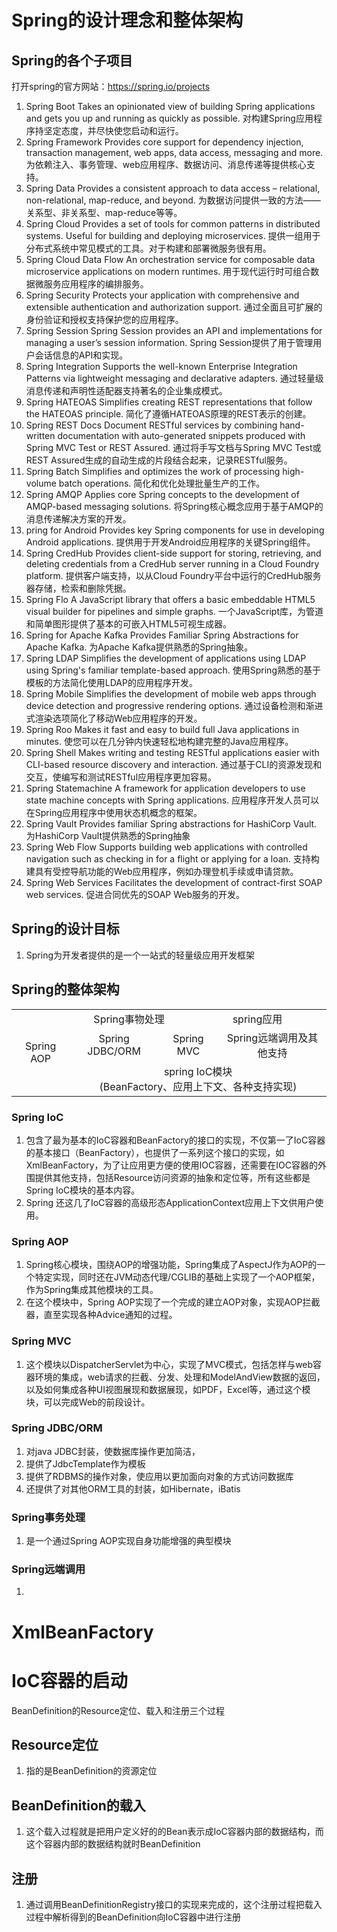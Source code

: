 # Spring的设计理念和整体架构
## Spring的各个子项目
打开spring的官方网站：https://spring.io/projects
1. Spring Boot
    Takes an opinionated view of building Spring applications and gets you up and running as quickly as possible.
    对构建Spring应用程序持坚定态度，并尽快使您启动和运行。
2. Spring Framework
    Provides core support for dependency injection, transaction management, web apps, data access, messaging and more.
    为依赖注入、事务管理、web应用程序、数据访问、消息传递等提供核心支持。
3. Spring Data
    Provides a consistent approach to data access – relational, non-relational, map-reduce, and beyond.
    为数据访问提供一致的方法——关系型、非关系型、map-reduce等等。
4. Spring Cloud
    Provides a set of tools for common patterns in distributed systems. Useful for building and deploying microservices.
    提供一组用于分布式系统中常见模式的工具。对于构建和部署微服务很有用。
5. Spring Cloud Data Flow
    An orchestration service for composable data microservice applications on modern runtimes.
    用于现代运行时可组合数据微服务应用程序的编排服务。
6. Spring Security
    Protects your application with comprehensive and extensible authentication and authorization support.
    通过全面且可扩展的身份验证和授权支持保护您的应用程序。
7. Spring Session
    Spring Session provides an API and implementations for managing a user’s session information.
    Spring Session提供了用于管理用户会话信息的API和实现。
8. Spring Integration
    Supports the well-known Enterprise Integration Patterns via lightweight messaging and declarative adapters.
    通过轻量级消息传递和声明性适配器支持著名的企业集成模式。
9. Spring HATEOAS
    Simplifies creating REST representations that follow the HATEOAS principle.
    简化了遵循HATEOAS原理的REST表示的创建。
10. Spring REST Docs
    Document RESTful services by combining hand-written documentation with auto-generated snippets produced with Spring MVC Test or REST Assured.
    通过将手写文档与Spring MVC Test或REST Assured生成的自动生成的片段结合起来，记录RESTful服务。
11. Spring Batch
    Simplifies and optimizes the work of processing high-volume batch operations.
    简化和优化处理批量生产的工作。
12. Spring AMQP
    Applies core Spring concepts to the development of AMQP-based messaging solutions.
    将Spring核心概念应用于基于AMQP的消息传递解决方案的开发。
13. pring for Android
    Provides key Spring components for use in developing Android applications.
    提供用于开发Android应用程序的关键Spring组件。
14. Spring CredHub
    Provides client-side support for storing, retrieving, and deleting credentials from a CredHub server running in a Cloud Foundry platform.
    提供客户端支持，以从Cloud Foundry平台中运行的CredHub服务器存储，检索和删除凭据。
15. Spring Flo
    A JavaScript library that offers a basic embeddable HTML5 visual builder for pipelines and simple graphs.
    一个JavaScript库，为管道和简单图形提供了基本的可嵌入HTML5可视生成器。
16. Spring for Apache Kafka
    Provides Familiar Spring Abstractions for Apache Kafka.
    为Apache Kafka提供熟悉的Spring抽象。
17. Spring LDAP
    Simplifies the development of applications using LDAP using Spring's familiar template-based approach.
    使用Spring熟悉的基于模板的方法简化使用LDAP的应用程序开发。
18. Spring Mobile
    Simplifies the development of mobile web apps through device detection and progressive rendering options.
    通过设备检测和渐进式渲染选项简化了移动Web应用程序的开发。
19. Spring Roo
    Makes it fast and easy to build full Java applications in minutes.
    使您可以在几分钟内快速轻松地构建完整的Java应用程序。
20. Spring Shell
    Makes writing and testing RESTful applications easier with CLI-based resource discovery and interaction.
    通过基于CLI的资源发现和交互，使编写和测试RESTful应用程序更加容易。
21. Spring Statemachine
    A framework for application developers to use state machine concepts with Spring applications.
    应用程序开发人员可以在Spring应用程序中使用状态机概念的框架。
22. Spring Vault
    Provides familiar Spring abstractions for HashiCorp Vault.
    为HashiCorp Vault提供熟悉的Spring抽象
23. Spring Web Flow
    Supports building web applications with controlled navigation such as checking in for a flight or applying for a loan.
    支持构建具有受控导航功能的Web应用程序，例如办理登机手续或申请贷款。
24. Spring Web Services
    Facilitates the development of contract-first SOAP web services.
    促进合同优先的SOAP Web服务的开发。

## Spring的设计目标
1. Spring为开发者提供的是一个一站式的轻量级应用开发框架

## Spring的整体架构
<table style="text-align:center;">
	<tr>
	    <td rowspan="3">Spring AOP</td>
	    <td colspan="3">Spring事物处理</td>
	    <td colspan="3">spring应用</td>
	</tr>
	<tr>
	    <td colspan="2">Spring JDBC/ORM</td>
	    <td colspan="2">Spring MVC</td>
        <td colspan="2">Spring远端调用及其他支持</td>
	</tr>
	<tr>
	    <td colspan="6">spring IoC模块</br>(BeanFactory、应用上下文、各种支持实现)</td>
	</tr>
</table>

### Spring IoC
1. 包含了最为基本的IoC容器和BeanFactory的接口的实现，不仅第一了IoC容器的基本接口（BeanFactory），也提供了一系列这个接口的实现，如XmlBeanFactory，为了让应用更方便的使用IOC容器，还需要在IOC容器的外围提供其他支持，包括Resource访问资源的抽象和定位等，所有这些都是Spring IoC模块的基本内容。
2. Spring 还这几了IoC容器的高级形态ApplicationContext应用上下文供用户使用。
### Spring AOP 
1. Spring核心模块，围绕AOP的增强功能，Spring集成了AspectJ作为AOP的一个特定实现，同时还在JVM动态代理/CGLIB的基础上实现了一个AOP框架，作为Spring集成其他模块的工具。
2. 在这个模块中，Spring AOP实现了一个完成的建立AOP对象，实现AOP拦截器，直至实现各种Advice通知的过程。
### Spring MVC
1. 这个模块以DispatcherServlet为中心，实现了MVC模式，包括怎样与web容器环境的集成，web请求的拦截、分发、处理和ModelAndView数据的返回，以及如何集成各种UI视图展现和数据展现，如PDF，Excel等，通过这个模块，可以完成Web的前段设计。
### Spring JDBC/ORM
1. 对java JDBC封装，使数据库操作更加简洁，
2. 提供了JdbcTemplate作为模板
3. 提供了RDBMS的操作对象，使应用以更加面向对象的方式访问数据库
4. 还提供了对其他ORM工具的封装，如Hibernate，iBatis
### Spring事务处理
1. 是一个通过Spring AOP实现自身功能增强的典型模块
### Spring远端调用
1. 




# XmlBeanFactory

# IoC容器的启动
BeanDefinition的Resource定位、载入和注册三个过程
## Resource定位
1. 指的是BeanDefinition的资源定位
## BeanDefinition的载入
1. 这个载入过程就是把用户定义好的的Bean表示成IoC容器内部的数据结构，而这个容器内部的数据结构就时BeanDefinition
## 注册
1. 通过调用BeanDefinitionRegistry接口的实现来完成的，这个注册过程把载入过程中解析得到的BeanDefinition向IoC容器中进行注册


